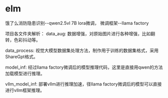 # elm
饿了么消防隐患识别--qwen2.5vl 7B lora微调， 微调框架--llama factory

项目各文件夹解析：
data_aug: 数据增强，对原始图片进行各种增强，比如翻转，色彩抖动等。  

data_process: 视觉大模型数据集处理方法，制作用于训练的数据集格式，采用ShareGpt格式。  

model_inf: 经过llama factory微调后的模型推理代码，这里是直接用qwen的方法加载模型进行推理。  

vllm_model_inf: 部署vllm进行推理加速，径llama factory微调后的模型可以直接进行vllm框架推理。
